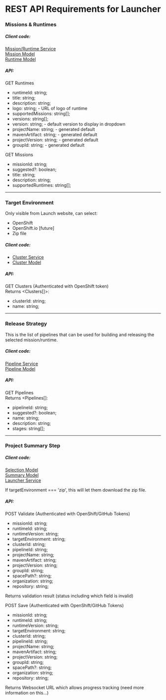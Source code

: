 # REST API Requirements for Launcher

### Missions & Runtimes

##### Client code:
[Mission/Runtime Service](service/mission-runtime.service.ts)  
[Mission Model](model/mission.model.ts)  
[Runtime Model](model/runtime.model.ts)  

##### API:
GET Runtimes
- runtimeId: string;
- title: string;
- description: string;
- logo: string; - URL of logo of runtime
- supportedMissions: string[];
- versions: string[];
- version: string; - default version to display in dropdown
- projectName: string; - generated default
- mavenArtifact: string; - generated default
- projectVersion: string; - generated default
- groupId: string; - generated default
  
GET Missions
- missionId: string;
- suggested?: boolean;
- title: string;
- description: string;
- supportedRuntimes: string[];

---

### Target Environment
Only visible from Launch website, can select:
 - OpenShift
 - OpenShift.io [future]
 - Zip file

##### Client code:
- [Cluster Service](service/cluster.service.ts)  
- [Cluster Model](model/cluster.model.ts)  

##### API:
GET Clusters (Authenticated with OpenShift token)  
Returns <Clusters[]>:
 - clusterId: string;
 - name: string;

---

### Release Strategy  
This is the list of pipelines that can be used for building and releasing the selected mission/runtime.

##### Client code:
[Pipeline Service](service/pipeline.service.ts)  
[Pipeline Model](model/pipeline.model.ts)

##### API:
GET Pipelines  
Returns <Pipelines[]:
- pipelineId: string;  
- suggested?: boolean;  
- name: string;  
- description: string;   
- stages: string[];

---

### Project Summary Step

##### Client code:
[Selection Model](model/selection.model.ts)  
[Summary Model](model/summary.model.ts)  
[Launcher Service](service/launcher.service.ts)  

If targetEnvironment === 'zip', this will let them download the zip file.

##### API:

POST Validate  (Authenticated with OpenShift/GitHub Tokens)
- missionId: string;
- runtimeId: string;
- runtimeVersion: string;  
- targetEnvironment: string;
- clusterId: string;
- pipelineId: string;
- projectName: string;
- mavenArtifact: string;
- projectVersion: string;
- groupId: string;
- spacePath?: string;
- organization: string;
- repository: string;  

Returns validation result (status including which field is invalid)

POST Save  (Authenticated with OpenShift/GitHub Tokens)
- missionId: string;
- runtimeId: string;
- runtimeVersion: string;
- targetEnvironment: string;
- clusterId: string;
- pipelineId: string;
- projectName: string;
- mavenArtifact: string;
- projectVersion: string;
- groupId: string;
- spacePath?: string;
- organization: string;
- repository: string;  

Returns Websocket URL which allows progress tracking (need more information on this...)


 